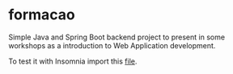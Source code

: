 # formacao

Simple Java and Spring Boot backend project to present in some workshops as a introduction to Web Application development.  

To test it with Insomnia import this [file](https://github.com/mac-crq-113/formacao/demo/files/Insomnia-v1.json).
